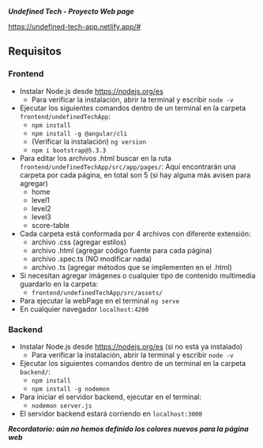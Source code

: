 ***Undefined Tech - Proyecto Web page***

https://undefined-tech-app.netlify.app/#

## Requisitos

### Frontend
- Instalar Node.js desde https://nodejs.org/es
  - Para verificar la instalación, abrir la terminal y escribir `node -v`
- Ejecutar los siguientes comandos dentro de un terminal en la carpeta `frontend/undefinedTechApp`:
  - `npm install`
  - `npm install -g @angular/cli`
  - (Verificar la instalación) `ng version`
  - `npm i bootstrap@5.3.3`
- Para editar los archivos .html buscar en la ruta `frontend/undefinedTechApp/src/app/pages/`:
  Aquí encontrarán una carpeta por cada página, en total son 5 (si hay alguna más avisen para agregar)
  - home
  - level1
  - level2
  - level3
  - score-table
- Cada carpeta está conformada por 4 archivos con diferente extensión:
  - archivo .css (agregar estilos)
  - archivo .html (agregar código fuente para cada página)
  - archivo .spec.ts (NO modificar nada)
  - archivo .ts (agregar métodos que se implementen en el .html)
- Si necesitan agregar imágenes o cualquier tipo de contenido multimedia guardarlo en la carpeta:
  - `frontend/undefinedTechApp/src/assets/`
- Para ejecutar la webPage en el terminal `ng serve`
- En cualquier navegador `localhost:4200`

### Backend
- Instalar Node.js desde https://nodejs.org/es (si no está ya instalado)
  - Para verificar la instalación, abrir la terminal y escribir `node -v`
- Ejecutar los siguientes comandos dentro de un terminal en la carpeta `backend/`:
  - `npm install`
  - `npm install -g nodemon`
- Para iniciar el servidor backend, ejecutar en el terminal:
  - `nodemon server.js`
- El servidor backend estará corriendo en `localhost:3000`

***Recordatorio: aún no hemos definido los colores nuevos para la página web***

